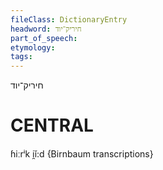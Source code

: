 ```yaml
---
fileClass: DictionaryEntry
headword: חיריק־יוד
part_of_speech: 
etymology: 
tags: 
---
```

חיריק־יוד

CENTRAL
========

ɦiːrⁱk i̯ĭ:d {Birnbaum transcriptions}